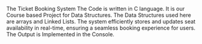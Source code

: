 The Ticket Booking System
The Code is written in C language. 
It is our Course based Project for Data Structures. 
The Data Structures used here are arrays and Linked Lists. 
The system efficiently stores and updates seat availability in real-time, ensuring a seamless booking experience for users.
The Output is Implemented in the Console.
